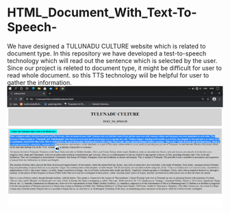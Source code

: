 # HTML_Document_With_Text-To-Speech-
We have designed a TULUNADU CULTURE website which is related to document type. In this repository we have developed a test-to-speech technology which will read out the sentence which is selected by the user. Since our project is releted to document type, it might be difficult for user to read whole document. so this TTS technology wiil be helpful for user to gather the information.
<img src="text-to-speech.png">

